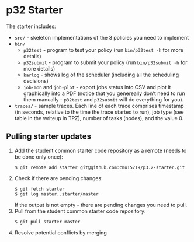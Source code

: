 # p32 Starter

The starter includes:
  * `src/` - skeleton implementations of the 3 policies you need to implement
  * `bin/` 
    * `p32test` - program to test your policy (run `bin/p32test -h` for more details)
    * `p32submit` - program to submit your policy (run `bin/p32submit -h` for more details)
    * `karlog` - shows log of the scheduler (including all the scheduling decisions)
    * `job-mon` and `job-plot` - export jobs status into CSV and plot it graphically into a PDF (notice that you genereally don't need to run them manually - `p32test` and `p32submit` will do everything for you).
  * `traces/` - sample traces. Each line of each trace comprises timestamp (in seconds, relative to the time the trace started to run), job type (see table in the writeup in TPZ), number of tasks (nodes), and the value 0.

## Pulling starter updates
1. Add the student common starter code repository as a remote (needs to be done only once):
    ```
    $ git remote add starter git@github.com:cmu15719/p3.2-starter.git
    ```
1. Check if there are pending changes:
    ```
    $ git fetch starter
    $ git log master..starter/master
    ```
    If the output is not empty - there are pending changes you need to pull.
1. Pull from the student common starter code repository:
    ```
    $ git pull starter master
    ```
1. Resolve potential conflicts by merging
